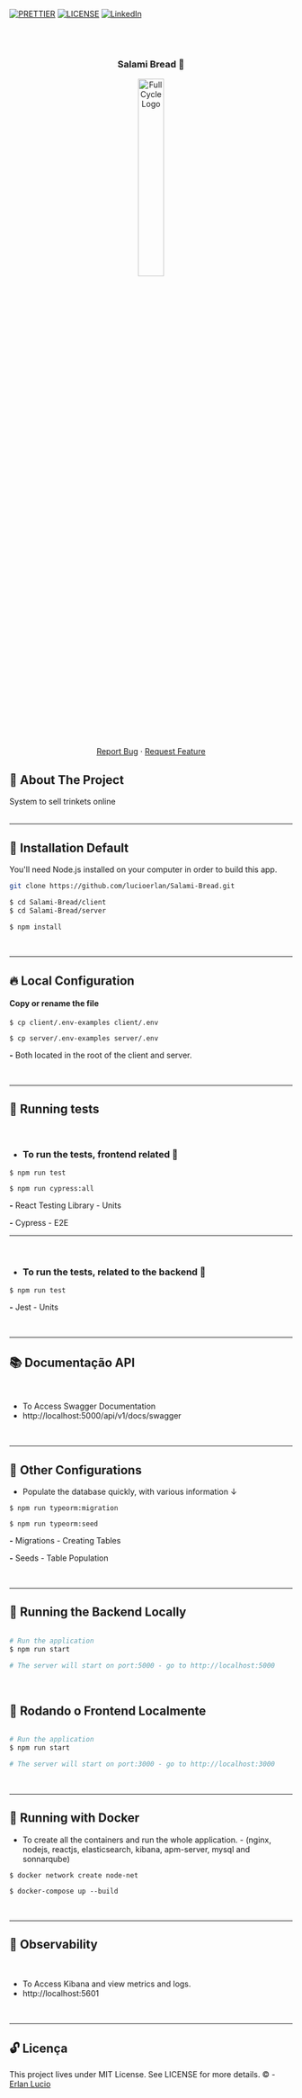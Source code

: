 <!-- PROJECT SHIELDS -->

[![PRETTIER](https://img.shields.io/badge/code_style-prettier-ff69b4.svg?style=flat-square)](https://gitter.im/jlongster/prettie)
[![LICENSE](https://img.shields.io/github/license/arshadkazmi42/awesome-github-init.svg)](https://github.com/arshadkazmi42/awesome-github-init/LICENSE)
[![LinkedIn][linkedin-shield]](https://www.linkedin.com/in/erlanlucio/)

<!-- PROJECT -->

<br /><br />

<p align="center">
  <h3 align="center">

Salami Bread 🍞

  </h3> 
  <p align="center">
    <img width="30%" src="https://user-images.githubusercontent.com/67064886/196109913-d6702a1c-3b84-49c6-b2ca-43122788abcd.png" alt="FullCycle Logo" >
    <br />
    <br />
    <a href="https://github.com/lucioerlan/Salami-Bread/issues">Report Bug</a>
    ·
    <a href="https://github.com/lucioerlan/Salami-Bread/issues">Request Feature</a>
  </p>
</p>

<!-- ABOUT THE PROJECT -->

## 🤔 About The Project

System to sell trinkets online
<br /><br />

---

<!-- INSTALLATION -->

## 🔨 Installation Default

You'll need Node.js installed on your computer in order to build this app.

```bash
git clone https://github.com/lucioerlan/Salami-Bread.git

$ cd Salami-Bread/client
$ cd Salami-Bread/server

$ npm install
```

<br />

---

<!-- SETUP -->

## 🔥 Local Configuration

#### Copy or rename the file

```
$ cp client/.env-examples client/.env
```

```
$ cp server/.env-examples server/.env
```

**-** Both located in the root of the client and server.

<br />

---

<!-- RUNNING TESTS -->

## 🧪 Running tests

<br />

- ### To run the tests, frontend related 🤑

```
$ npm run test
```

```
$ npm run cypress:all
```

**-** React Testing Library - Units

**-** Cypress - E2E

---

<br />

- ### To run the tests, related to the backend 🤑

```
$ npm run test
```

**-** Jest - Units

<br />

---

<!-- DOCUMENTATION -->

## 📚 Documentação API

<br />

- To Access Swagger Documentation
- http://localhost:5000/api/v1/docs/swagger

<br />

---

<!-- OTHER SETTINGS -->

## 👻 Other Configurations

- Populate the database quickly, with various information ↓

```
$ npm run typeorm:migration
```

```
$ npm run typeorm:seed
```

**-** Migrations - Creating Tables

**-** Seeds - Table Population

<br />

---

<!-- RUNNING -->

## 🎲 Running the Backend Locally

```bash

# Run the application
$ npm run start

# The server will start on port:5000 - go to http://localhost:5000

```

<br />

## 🎲 Rodando o Frontend Localmente

```bash

# Run the application
$ npm run start

# The server will start on port:3000 - go to http://localhost:3000

```

<br />

---

<!-- DOCKER -->

## 🐳 Running with Docker

- To create all the containers and run the whole application. - (nginx, nodejs, reactjs, elasticsearch, kibana, apm-server, mysql and sonnarqube)

```
$ docker network create node-net
```

```
$ docker-compose up --build
```

<br />

---

<!-- OBSERVABILITY -->

## 👀 Observability

<br />

- To Access Kibana and view metrics and logs.
- http://localhost:5601

<br />

---

<!-- LICENSE -->

## 🔓 Licença

This project lives under MIT License. See LICENSE for more details. © - [Erlan Lucio](https://www.linkedin.com/in/erlanlucio/)

<!-- MARKDOWN LINKS & IMAGES -->
<!-- https://www.markdownguide.org/basic-syntax/#reference-style-links -->

[contributors-shield]: https://img.shields.io/github/contributors/othneildrew/Best-README-Template.svg?style=flat-square
[contributors-url]: https://github.com/othneildrew/Best-README-Template/graphs/contributors
[forks-shield]: https://img.shields.io/github/forks/othneildrew/Best-README-Template.svg?style=flat-square
[forks-url]: https://github.com/othneildrew/Best-README-Template/network/members
[stars-shield]: https://img.shields.io/github/stars/othneildrew/Best-README-Template.svg?style=flat-square
[stars-url]: https://github.com/othneildrew/Best-README-Template/stargazers
[issues-shield]: https://img.shields.io/github/issues/othneildrew/Best-README-Template.svg?style=flat-square
[issues-url]: https://github.com/othneildrew/Best-README-Template/issues
[license-shield]: https://img.shields.io/github/license/othneildrew/Best-README-Template.svg?style=flat-square
[license-url]: https://github.com/othneildrew/Best-README-Template/blob/master/LICENSE.txt
[linkedin-shield]: https://img.shields.io/badge/-LinkedIn-black.svg?style=flat-square&logo=linkedin&colorB=555
[linkedin-url]: https://linkedin.com/in/othneildrew
[product-screenshot]: images/screenshot.png
